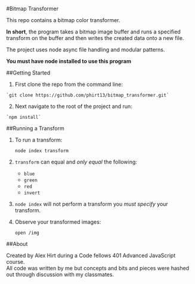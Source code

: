 #Bitmap Transformer

This repo contains a bitmap color transformer.  

**In short**, the program takes a bitmap image buffer and runs a specified transform on the buffer and then writes the created data onto a new file.

The project uses node async file handling and modular patterns.

**You must have node installed to use this program**

##Getting Started

  1. First clone the repo from the command line:

	`git clone https://github.com/phirt13/bitmap_transformer.git`

  2. Next navigate to the root of the project and run:

	`npm install`

##Running a Transform

1. To run a transform:

	`node index transform`

2. `transform` can equal and *only equal* the following:

	- `blue`
	- `green`
	- `red`
	- `invert`

3. `node index` will not perform a transform you *must specify* your transform.  

4. Observe your transformed images:

	`open /img`

##About

Created by Alex Hirt during a Code fellows 401 Advanced JavaScript course.  
All code was written by me but concepts and bits and pieces were hashed out through discussion with my classmates.  
